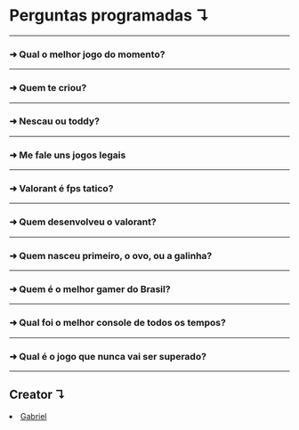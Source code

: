 # Perguntas programadas ↴
<hr/>

### ➜ Qual o melhor jogo do momento?
<hr/>

### ➜ Quem te criou?
<hr/>

### ➜ Nescau ou toddy?
<hr/>

### ➜ Me fale uns jogos legais
<hr/>

### ➜ Valorant é fps tatico?
<hr/>

### ➜ Quem desenvolveu o valorant?
<hr/>

### ➜ Quem nasceu primeiro, o ovo, ou a galinha?
<hr/>

### ➜ Quem é o melhor gamer do Brasil?
<hr/>

### ➜ Qual foi o melhor console de todos os tempos?
<hr/>

### ➜ Qual é o jogo que nunca vai ser superado?
<hr/>

## Creator ↴
<li> <a href="https://instagram.com/gabrielbarrozs">Gabriel<a/> </li>
